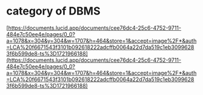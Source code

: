 # category of DBMS

[https://documents.lucid.app/documents/cee76dc4-25c6-4752-9711-484e7c50ee4e/pages/0_0?a=1078&x=304&y=304&w=1707&h=464&store=1&accept=image%2F*&auth=LCA%20f6671543f3101b092618222adcffb0064a22d7da519c1eb30996283f6b599de8-ts%3D1721966188](https://documents.lucid.app/documents/cee76dc4-25c6-4752-9711-484e7c50ee4e/pages/0_0?a=1078&x=304&y=304&w=1707&h=464&store=1&accept=image%2F*&auth=LCA%20f6671543f3101b092618222adcffb0064a22d7da519c1eb30996283f6b599de8-ts%3D1721966188)